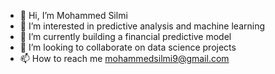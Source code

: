 - 👋 Hi, I’m Mohammed Silmi
- 👀 I’m interested in predictive analysis and machine learning
- 🌱 I’m currently building a financial predictive model 
- 💞️ I’m looking to collaborate on data science projects  
- 📫 How to reach me mohammedsilmi9@gmail.com

<!---
Mohammedsilmi9/Mohammedsilmi9 is a ✨ special ✨ repository because its `README.md` (this file) appears on your GitHub profile.
You can click the Preview link to take a look at your changes.
--->
